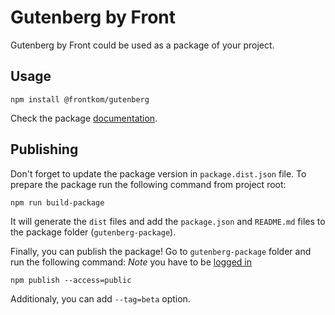 # Gutenberg by Front

Gutenberg by Front could be used as a package of your project. 

## Usage

```
npm install @frontkom/gutenberg
```

Check the package [documentation](https://www.npmjs.com/package/@frontkom/gutenberg).

## Publishing

Don't forget to update the package version in `package.dist.json` file. To prepare the package run the following command from project root:

```
npm run build-package
```

It will generate the `dist` files and add the `package.json` and `README.md` files to the package folder (`gutenberg-package`).

Finally, you can publish the package! Go to `gutenberg-package` folder and run the following command:
*Note* you have to be [logged in](https://docs.npmjs.com/cli/adduser)

```
npm publish --access=public
```

Additionaly, you can add `--tag=beta` option.
